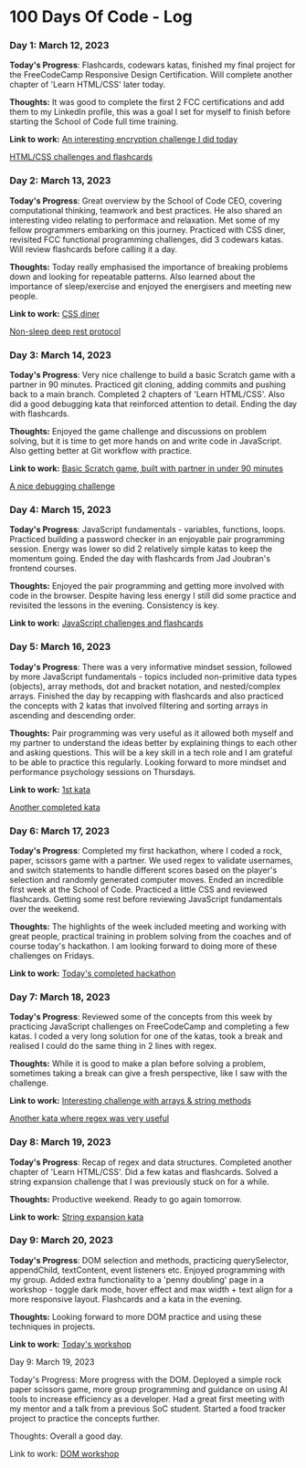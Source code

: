 # 100 Days Of Code - Log
### Day 1: March 12, 2023 

**Today's Progress**: Flashcards, codewars katas, finished my final project for the FreeCodeCamp Responsive Design Certification. Will complete another chapter of 'Learn HTML/CSS' later today. 

**Thoughts:** It was good to complete the first 2 FCC certifications and add them to my LinkedIn profile, this was a goal I set for myself to finish before starting the School of Code full time training.

**Link to work:** 
[An interesting encryption challenge I did today](https://www.codewars.com/kata/581e014b55f2c52bb00000f8)

[HTML/CSS challenges and flashcards](https://learnhtmlcss.online/)

### Day 2: March 13, 2023 

**Today's Progress**: Great overview by the School of Code CEO, covering computational thinking, teamwork and best practices. He also shared an interesting video relating to performace and relaxation. Met some of my fellow programmers embarking on this journey. Practiced with CSS diner, revisited FCC functional programming challenges, did 3 codewars katas. Will review flashcards before calling it a day. 

**Thoughts:** Today really emphasised the importance of breaking problems down and looking for repeatable patterns. Also learned about the importance of sleep/exercise and enjoyed the energisers and meeting new people. 

**Link to work:** 
[CSS diner](https://flukeout.github.io/)

[Non-sleep deep rest protocol](https://www.youtube.com/watch?v=AKGrmY8OSHM)

### Day 3: March 14, 2023 

**Today's Progress**: Very nice challenge to build a basic Scratch game with a partner in 90 minutes. Practiced git cloning, adding commits and pushing back to a main branch. Completed 2 chapters of 'Learn HTML/CSS'. Also did a good debugging kata that reinforced attention to detail. Ending the day with flashcards.

**Thoughts:** Enjoyed the game challenge and discussions on problem solving, but it is time to get more hands on and write code in JavaScript. Also getting better at Git workflow with practice. 

**Link to work:** 
[Basic Scratch game, built with partner in under 90 minutes](https://scratch.mit.edu/projects/819146380/)

[A nice debugging challenge](https://www.codewars.com/kata/56368f37d464c0a43c00007f/javascript)

### Day 4: March 15, 2023 

**Today's Progress**: JavaScript fundamentals - variables, functions, loops. Practiced building a password checker in an enjoyable pair programming session. Energy was lower so did 2 relatively simple katas to keep the momentum going. Ended the day with flashcards from Jad Joubran's frontend courses. 

**Thoughts:** Enjoyed the pair programming and getting more involved with code in the browser. Despite having less energy I still did some practice and revisited the lessons in the evening. Consistency is key. 

**Link to work:** 
[JavaScript challenges and flashcards](https://learnjavascript.online/)

### Day 5: March 16, 2023 

**Today's Progress**: There was a very informative mindset session, followed by more JavaScript fundamentals - topics included non-primitive data types (objects), array methods, dot and bracket notation, and nested/complex arrays. Finished the day by recapping with flashcards and also practiced the concepts with 2 katas that involved filtering and sorting arrays in ascending and descending order. 

**Thoughts:** Pair programming was very useful as it allowed both myself and my partner to understand the ideas better by explaining things to each other and asking questions. This will be a key skill in a tech role and I am grateful to be able to practice this regularly. Looking forward to more mindset and performance psychology sessions on Thursdays. 

**Link to work:** [1st kata](https://www.codewars.com/kata/56069d0c4af7f633910000d3/javascript)

[Another completed kata](https://www.codewars.com/kata/580a4734d6df748060000045/javascript)

### Day 6: March 17, 2023 

**Today's Progress**: Completed my first hackathon, where I coded a rock, paper, scissors game with a partner. We used regex to validate usernames, and switch statements to handle different scores based on the player's selection and randomly generated computer moves. Ended an incredible first week at the School of Code. Practiced a little CSS and reviewed flashcards. Getting some rest before reviewing JavaScript fundamentals over the weekend. 

**Thoughts:** The highlights of the week included meeting and working with great people, practical training in problem solving from the coaches and of course today's hackathon. I am looking forward to doing more of these challenges on Fridays. 

**Link to work:** [Today's completed hackathon](https://github.com/mz0121coder/rock-paper-scissors-hackathon)

### Day 7: March 18, 2023 

**Today's Progress**: Reviewed some of the concepts from this week by practicing JavaScript challenges on FreeCodeCamp and completing a few katas. I coded a very long solution for one of the katas, took a break and realised I could do the same thing in 2 lines with regex. 

**Thoughts:** While it is good to make a plan before solving a problem, sometimes taking a break can give a fresh perspective, like I saw with the challenge. 

**Link to work:** [Interesting challenge with arrays & string methods](https://www.codewars.com/kata/599febdc3f64cd21d8000117)

[Another kata where regex was very useful](https://www.codewars.com/kata/5411c4205f3a7fd3f90009ea)


### Day 8: March 19, 2023 

**Today's Progress**: Recap of regex and data structures. Completed another chapter of 'Learn HTML/CSS'. Did a few katas and flashcards. Solved a string expansion challenge that I was previously stuck on for a while.  

**Thoughts:** Productive weekend. Ready to go again tomorrow. 

**Link to work:** [String expansion kata](https://www.codewars.com/kata/5ae326342f8cbc72220000d2)


### Day 9: March 20, 2023 

**Today's Progress**: DOM selection and methods, practicing querySelector, appendChild, textContent, event listeners etc. Enjoyed programming with my group. Added extra functionality to a 'penny doubling' page in a workshop - toggle dark mode, hover effect and max width + text align for a more responsive layout. Flashcards and a kata in the evening.

**Thoughts:** Looking forward to more DOM practice and using these techniques in projects. 

**Link to work:** [Today's workshop](https://github.com/mz0121coder/bc14_w1d1_workshop_dom-102-mz0121coder)

Day 9: March 19, 2023

Today's Progress: More progress with the DOM. Deployed a simple rock paper scissors game, more group programming and guidance on using AI tools to increase efficiency as a developer. Had a great first meeting with my mentor and a talk from a previous SoC student. Started a food tracker project to practice the concepts further. 

Thoughts: Overall a good day. 

Link to work: [DOM workshop](https://github.com/mz0121coder/rps-dom-practice)

<!-- 
### Day 0: February 30, 2016 (Example 1)
##### (delete me or comment me out)

**Today's Progress**: Fixed CSS, worked on canvas functionality for the app.

**Thoughts:** I really struggled with CSS, but, overall, I feel like I am slowly getting better at it. Canvas is still new for me, but I managed to figure out some basic functionality.

**Link to work:** [Calculator App](http://www.example.com)

### Day 0: February 30, 2016 (Example 2)
##### (delete me or comment me out)

**Today's Progress**: Fixed CSS, worked on canvas functionality for the app.

**Thoughts**: I really struggled with CSS, but, overall, I feel like I am slowly getting better at it. Canvas is still new for me, but I managed to figure out some basic functionality.

**Link(s) to work**: [Calculator App](http://www.example.com)


### Day 1: June 27, Monday

**Today's Progress**: I've gone through many exercises on FreeCodeCamp.

**Thoughts** I've recently started coding, and it's a great feeling when I finally solve an algorithm challenge after a lot of attempts and hours spent.

**Link(s) to work**
1. [Find the Longest Word in a String](https://www.freecodecamp.com/challenges/find-the-longest-word-in-a-string)
2. [Title Case a Sentence](https://www.freecodecamp.com/challenges/title-case-a-sentence)
 -->
